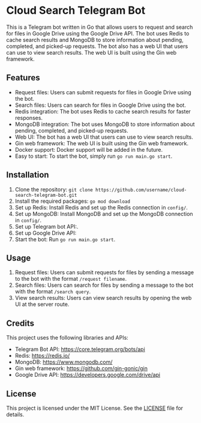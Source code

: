 # Cloud Search Telegram Bot

This is a Telegram bot written in Go that allows users to request and search for files in Google Drive using the Google Drive API. The bot uses Redis to cache search results and MongoDB to store information about pending, completed, and picked-up requests. The bot also has a web UI that users can use to view search results. The web UI is built using the Gin web framework.

## Features

- Request files: Users can submit requests for files in Google Drive using the bot.
- Search files: Users can search for files in Google Drive using the bot.
- Redis integration: The bot uses Redis to cache search results for faster responses.
- MongoDB integration: The bot uses MongoDB to store information about pending, completed, and picked-up requests.
- Web UI: The bot has a web UI that users can use to view search results.
- Gin web framework: The web UI is built using the Gin web framework.
- Docker support: Docker support will be added in the future.
- Easy to start: To start the bot, simply run `go run main.go start`.

## Installation

1. Clone the repository: `git clone https://github.com/username/cloud-search-telegram-bot.git`
2. Install the required packages: `go mod download`
3. Set up Redis: Install Redis and set up the Redis connection in `config/`.
4. Set up MongoDB: Install MongoDB and set up the MongoDB connection in `config/`.
5. Set up Telegram bot API:.
6. Set up Google Drive API:
7. Start the bot: Run `go run main.go start`.

## Usage

1. Request files: Users can submit requests for files by sending a message to the bot with the format `/request filename`.
2. Search files: Users can search for files by sending a message to the bot with the format `/search query`.
3. View search results: Users can view search results by opening the web UI at the server route.

## Credits

This project uses the following libraries and APIs:

- Telegram Bot API: https://core.telegram.org/bots/api
- Redis: https://redis.io/
- MongoDB: https://www.mongodb.com/
- Gin web framework: https://github.com/gin-gonic/gin
- Google Drive API: https://developers.google.com/drive/api

## License

This project is licensed under the MIT License. See the [LICENSE](https://github.com/username/cloud-search-telegram-bot/blob/main/LICENSE) file for details.
